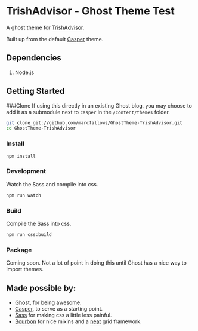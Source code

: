 # TrishAdvisor - Ghost Theme Test

A ghost theme for [TrishAdvisor](http://trishadvisor.com/).

Built up from the default [Casper](https://github.com/TryGhost/Casper/) theme.

## Dependencies
1. Node.js

## Getting Started

###Clone
If using this directly in an existing Ghost blog, you may choose to add it as a submodule next to `casper` in the `/content/themes` folder.
```bash
git clone git://github.com/marcfallows/GhostTheme-TrishAdvisor.git
cd GhostTheme-TrishAdvisor
```

### Install
```bash
npm install
```

### Development
Watch the Sass and compile into css.
```bash
npm run watch
```

### Build
Compile the Sass into css.
```bash
npm run css:build
```

### Package
Coming soon. Not a lot of point in doing this until Ghost has a nice way to import themes.

## Made possible by:
* [Ghost](https://github.com/TryGhost/Ghost/), for being awesome.
* [Casper](https://github.com/TryGhost/Ghost/), to serve as a starting point.
* [Sass](https://github.com/sass/sass) for making css a little less painful.
* [Bourbon](https://github.com/thoughtbot/bourbon) for nice mixins and a [neat](https://github.com/thoughtbot/neat) grid framework. 
